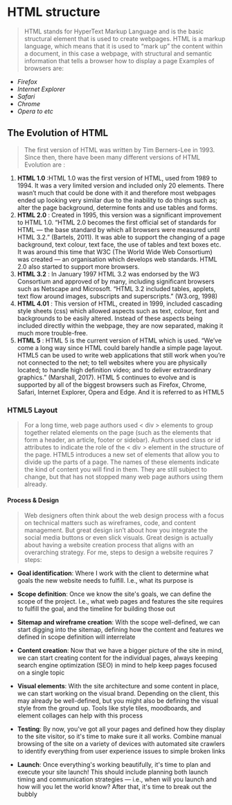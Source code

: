 # HTML structure

> HTML stands for HyperText Markup Language and is the basic structural element that is used to create webpages. HTML is a markup language, which means that it is used to “mark up” the content within a document, in this case a webpage, with structural and semantic information that tells a browser how to display a page
> Examples of browsers are:

* *Firefox*
* *Internet Explorer*
* *Safari*
* *Chrome*
* *Opera to etc*

## The Evolution of HTML

> The first version of HTML was written by Tim Berners-Lee in 1993. Since then, there have been many different versions of HTML Evolution are :

1. **HTML 1.0** :HTML 1.0 was the first version of HTML, used from 1989 to 1994. It was a very limited version and included only 20 elements. There wasn’t much that could be done with it and therefore most webpages ended up looking very similar due to the inability to do things such as; alter the page background, determine fonts and use tables and forms.
2. **HTML 2.0** : Created in 1995, this version was a significant improvement to HTML 1.0. “HTML 2.0 becomes the first official set of standards for HTML — the base standard by which all browsers were measured until HTML 3.2.” (Bartels, 2011). It was able to support the changing of a page background, text colour, text face, the use of tables and text boxes etc. It was around this time that W3C (The World Wide Web Consortium) was created — an organisation which develops web standards. HTML 2.0 also started to support more browsers.
3. **HTML 3.2** : In January 1997 HTML 3.2 was endorsed by the W3 Consortium and approved of by many, including significant browsers such as Netscape and Microsoft. “HTML 3.2 included tables, applets, text flow around images, subscripts and superscripts.” (W3.org, 1998)
4. **HTML 4.01** : This version of HTML, created in 1999, included cascading style sheets (css) which allowed aspects such as text, colour, font and backgrounds to be easily altered. Instead of these aspects being included directly within the webpage, they are now separated, making it much more trouble-free.
5. **HTML 5** : HTML 5 is the current version of HTML which is used. “We’ve come a long way since HTML could barely handle a simple page layout. HTML5 can be used to write web applications that still work when you’re not connected to the net; to tell websites where you are physically located; to handle high definition video; and to deliver extraordinary graphics.” (Marshall, 2017). HTML 5 continues to evolve and is supported by all of the biggest browsers such as Firefox, Chrome, Safari, Internet Explorer, Opera and Edge. And it is referred to as HTML5 <!DOCTYPE html>

### HTML5 Layout

> For a long time, web page authors used < div  > elements to group together related elements on the page (such as the elements that form a header, an article, footer or sidebar). Authors used class or id attributes to indicate the role of the < div > element in the structure of the page.
> HTML5 introduces a new set of elements that allow you to divide up the
parts of a page. The names of these elements indicate the kind of content
you will find in them. They are still subject to change, but that has not
stopped many web page authors using them already.

#### Process & Design

>Web designers often think about the web design process with a focus on technical matters such as wireframes, code, and content management. But great design isn’t about how you integrate the social media buttons or even slick visuals. Great design is actually about having a website creation process that aligns with an overarching strategy.
> For me, steps to design a website requires 7 steps:

* **Goal identification**: Where I work with the client to determine what goals the new website needs to fulfill. I.e., what its purpose is

* **Scope definition**: Once we know the site's goals, we can define the scope of the project. I.e., what web pages and features the site requires to fulfill the goal, and the timeline for building those out

* **Sitemap and wireframe creation**: With the scope well-defined, we can start digging into the sitemap, defining how the content and features we defined in scope definition will interrelate

* **Content creation**: Now that we have a bigger picture of the site in mind, we can start creating content for the individual pages, always keeping search engine optimization (SEO) in mind to help keep pages focused on a single topic

* **Visual elements**: With the site architecture and some content in place, we can start working on the visual brand. Depending on the client, this may already be well-defined, but you might also be defining the visual style from the ground up. Tools like style tiles, moodboards, and element collages can help with this process

* **Testing**: By now, you've got all your pages and defined how they display to the site visitor, so it's time to make sure it all works. Combine manual browsing of the site on a variety of devices with automated site crawlers to identify everything from user experience issues to simple broken links

* **Launch**: Once everything's working beautifully, it's time to plan and execute your site launch! This should include planning both launch timing and communication strategies — i.e., when will you launch and how will you let the world know? After that, it's time to break out the bubbly
